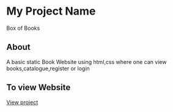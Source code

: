 # My Project Name
Box of Books

## About
A basic static Book Website using html,css where one can view books,catalogue,register or login

## To view Website
[View project](https://Asmein/Static-Book-Website/book.html)
